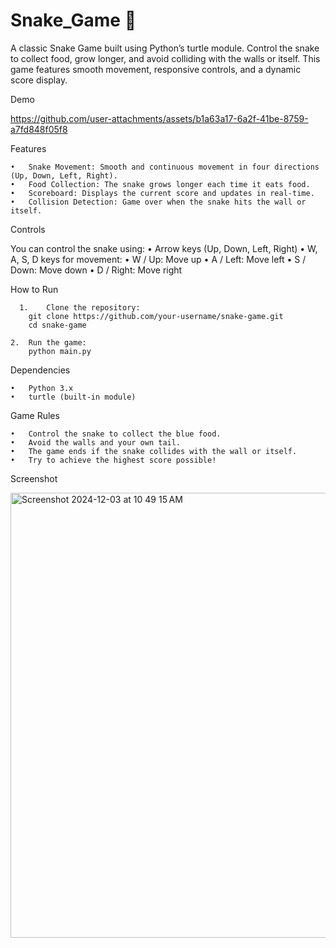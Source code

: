 # Snake_Game 🐍

A classic Snake Game built using Python’s turtle module. Control the snake to collect food, grow longer, and avoid colliding with the walls or itself. This game features smooth movement, responsive controls, and a dynamic score display.

Demo

https://github.com/user-attachments/assets/b1a63a17-6a2f-41be-8759-a7fd848f05f8

Features

	•	Snake Movement: Smooth and continuous movement in four directions (Up, Down, Left, Right).
	•	Food Collection: The snake grows longer each time it eats food.
	•	Scoreboard: Displays the current score and updates in real-time.
	•	Collision Detection: Game over when the snake hits the wall or itself.

Controls

You can control the snake using:
	•	Arrow keys (Up, Down, Left, Right)
	•	W, A, S, D keys for movement:
	•	W / Up: Move up
	•	A / Left: Move left
	•	S / Down: Move down
	•	D / Right: Move right

 How to Run

	  1.	Clone the repository:
        git clone https://github.com/your-username/snake-game.git
        cd snake-game

    2.	Run the game:
        python main.py

Dependencies

	•	Python 3.x
	•	turtle (built-in module)

Game Rules

	•	Control the snake to collect the blue food.
	•	Avoid the walls and your own tail.
	•	The game ends if the snake collides with the wall or itself.
	•	Try to achieve the highest score possible!

Screenshot

  <img width="712" alt="Screenshot 2024-12-03 at 10 49 15 AM" src="https://github.com/user-attachments/assets/1b0fc134-b895-4e4a-9b8f-ca834f405a4c">




